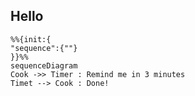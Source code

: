 ## Hello
```mermaid
%%{init:{
"sequence":{""}
}}%%
sequenceDiagram
Cook ->> Timer : Remind me in 3 minutes
Timet --> Cook : Done!

```